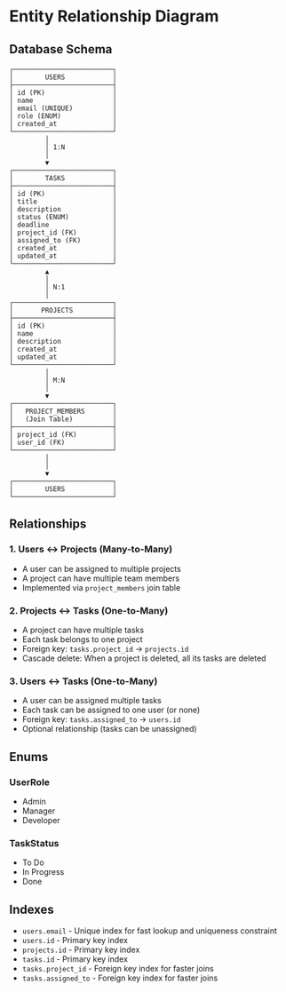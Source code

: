 # Entity Relationship Diagram

## Database Schema

```
┌─────────────────────────┐
│        USERS            │
├─────────────────────────┤
│ id (PK)                 │
│ name                    │
│ email (UNIQUE)          │
│ role (ENUM)             │
│ created_at              │
└─────────────────────────┘
         │
         │ 1:N
         │
         ▼
┌─────────────────────────┐
│        TASKS            │
├─────────────────────────┤
│ id (PK)                 │
│ title                   │
│ description             │
│ status (ENUM)           │
│ deadline                │
│ project_id (FK)         │
│ assigned_to (FK)        │
│ created_at              │
│ updated_at              │
└─────────────────────────┘
         ▲
         │
         │ N:1
         │
┌─────────────────────────┐
│       PROJECTS          │
├─────────────────────────┤
│ id (PK)                 │
│ name                    │
│ description             │
│ created_at              │
│ updated_at              │
└─────────────────────────┘
         │
         │ M:N
         │
         ▼
┌─────────────────────────┐
│   PROJECT_MEMBERS       │
│   (Join Table)          │
├─────────────────────────┤
│ project_id (FK)         │
│ user_id (FK)            │
└─────────────────────────┘
         │
         │
         ▼
┌─────────────────────────┐
│        USERS            │
└─────────────────────────┘
```

## Relationships

### 1. Users ↔ Projects (Many-to-Many)
- A user can be assigned to multiple projects
- A project can have multiple team members
- Implemented via `project_members` join table

### 2. Projects ↔ Tasks (One-to-Many)
- A project can have multiple tasks
- Each task belongs to one project
- Foreign key: `tasks.project_id` → `projects.id`
- Cascade delete: When a project is deleted, all its tasks are deleted

### 3. Users ↔ Tasks (One-to-Many)
- A user can be assigned multiple tasks
- Each task can be assigned to one user (or none)
- Foreign key: `tasks.assigned_to` → `users.id`
- Optional relationship (tasks can be unassigned)

## Enums

### UserRole
- Admin
- Manager
- Developer

### TaskStatus
- To Do
- In Progress
- Done

## Indexes

- `users.email` - Unique index for fast lookup and uniqueness constraint
- `users.id` - Primary key index
- `projects.id` - Primary key index
- `tasks.id` - Primary key index
- `tasks.project_id` - Foreign key index for faster joins
- `tasks.assigned_to` - Foreign key index for faster joins
